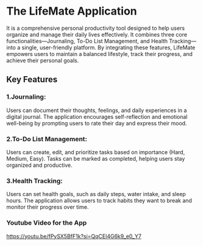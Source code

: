 # The LifeMate Application
 It is a comprehensive personal
 productivity tool designed to help users organize and manage
 their daily lives effectively. It combines three core
 functionalities—Journaling, To-Do List Management, and
 Health Tracking—into a single, user-friendly platform. By
 integrating these features, LifeMate empowers users to
 maintain a balanced lifestyle, track their progress, and achieve
 their personal goals.
 
 ## Key Features

 ### 1.Journaling:
 Users can document their thoughts, feelings, and daily
 experiences in a digital journal.
 The application encourages self-reflection and
 emotional well-being by prompting users to rate their
 day and express their mood.
 ### 2.To-Do List Management:
 Users can create, edit, and prioritize tasks based on
 importance (Hard, Medium, Easy).
 Tasks can be marked as completed, helping users stay
 organized and productive.
 ### 3.Health Tracking:
 Users can set health goals, such as daily steps, water
 intake, and sleep hours.
 The application allows users to track habits they want to
 break and monitor their progress over time.

 ### Youtube Video for the App
 https://youtu.be/fPySX5BfF1k?si=QqCEl4G6k9_e0_Y7
